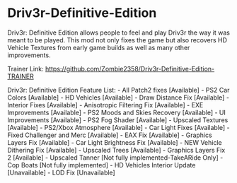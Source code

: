 # Driv3r-Definitive-Edition
Driv3r: Definitive Edition allows people to feel and play Driv3r the way it was meant to be played. This mod not only fixes the game but also recovers HD Vehicle Textures from early game builds as well as many other improvements.

Trainer Link:
https://github.com/Zombie2358/Driv3r-Definitive-Edition-TRAINER

Driv3r: Definitive Edition Feature List:
	- All Patch2 fixes [Available]
	- PS2 Car Colors [Available]
	- HD Vehicles [Available]
	- Draw Distance Fix [Available]
	- Interior Fixes [Available]
	- Anisotropic Filtering Fix [Available]
	- EXE Improvements [Available]
	- PS2 Moods and Skies Recovery [Available]
	- UI Improvements [Available]
	- PS2 Fog Shader [Available]
	- Upscaled Textures [Available]
	- PS2/Xbox Atmosphere [Available]
	- Car Light Fixes [Available]
	- Fixed Challenger and Merc [Available]
	- EAX Fix [Available]
	- Graphics Layers Fix [Available]
	- Car Light Brightness Fix [Available]
	- NEW Vehicle Dithering Fix [Available]
	- Upscaled Trees [Available]
	- Graphics Layers Fix 2 [Available]
	- Upscaled Tanner [Not fully implemented-TakeARide Only]
	- Cop Boats [Not fully implemented]
	- HD Vehicles Interior Update [Unavailable]
	- LOD Fix [Unavailable]
